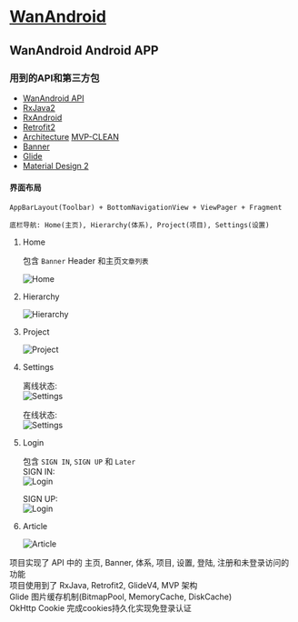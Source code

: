 # [WanAndroid](http://www.wanandroid.com)

## WanAndroid Android APP

### 用到的API和第三方包
- [WanAndroid API](http://www.wanandroid.com/blog/show/2)
- [RxJava2](https://github.com/ReactiveX/RxJava)
- [RxAndroid](https://github.com/ReactiveX/RxAndroid)
- [Retrofit2](https://github.com/square/retrofit)
- [Architecture](https://github.com/googlesamples/android-architecture) [MVP-CLEAN](https://github.com/googlesamples/android-architecture/tree/todo-mvp-clean)
- [Banner](https://github.com/youth5201314/banner)
- [Glide](https://github.com/bumptech/glide)
- [Material Design 2](https://material.io)

#### 界面布局

    AppBarLayout(Toolbar) + BottomNavigationView + ViewPager + Fragment

    底栏导航: Home(主页), Hierarchy(体系), Project(项目), Settings(设置)

1. Home

    包含 `Banner` Header 和主页`文章列表`

    ![Home](./screenshots/home_page.png)

2. Hierarchy

    ![Hierarchy](./screenshots/hierarchy_page.png)

3. Project

    ![Project](./screenshots/project_page.png)

4. Settings

    离线状态:  
    ![Settings](./screenshots/mine_offline_page.png)

    在线状态:  
    ![Settings](./screenshots/mine_online_page.png)

5. Login

    包含 `SIGN IN`, `SIGN UP` 和 `Later`  
    SIGN IN:  
    ![Login](./screenshots/login_signin_page.png)

    SIGN UP:  
    ![Login](./screenshots/login_signup_page.png)

6. Article

    ![Article](./screenshots/article_page.png)

项目实现了 API 中的 主页, Banner, 体系, 项目, 设置, 登陆, 注册和未登录访问的功能  
项目使用到了 RxJava, Retrofit2, GlideV4, MVP 架构  
Glide 图片缓存机制(BitmapPool, MemoryCache, DiskCache)  
OkHttp Cookie 完成cookies持久化实现免登录认证 
